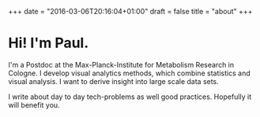 +++
date = "2016-03-06T20:16:04+01:00"
draft = false
title = "about"
+++

# Hi! I'm Paul.

I'm a Postdoc at the Max-Planck-Institute for Metabolism Research in Cologne. I develop visual analytics methods, which combine statistics and visual analysis. I want to derive insight into large scale data sets.

I write about day to day tech-problems as well good practices. Hopefully it will benefit you.
